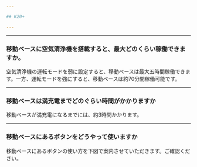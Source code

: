 ```yaml
---

## K20+

---
```


---
### 移動ベースに空気清浄機を搭載すると、最大どのくらい稼働できますか。

空気清浄機の運転モードを弱に設定すると、移動ベースは最大五時間稼働できます。一方、運転モードを強にすると、移動ベースは約70分間稼働可能です。



---
### 移動ベースは満充電までどのぐらい時間がかかりますか

移動ベースが満充電になるまでには、約3時間かかります。



---
### 移動ベースにあるボタンをどうやって使いますか

移動ベースにあるボタンの使い方を下図で案内させていただきます。ご確認ください。



